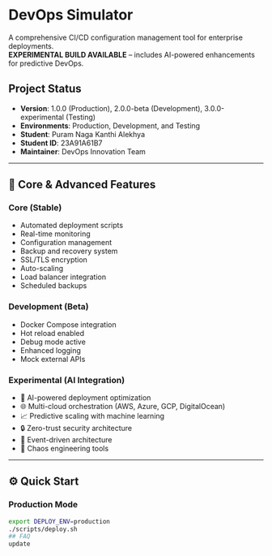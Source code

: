# DevOps Simulator

A comprehensive CI/CD configuration management tool for enterprise deployments.  
**EXPERIMENTAL BUILD AVAILABLE** – includes AI-powered enhancements for predictive DevOps.

## Project Status
- **Version**: 1.0.0 (Production), 2.0.0-beta (Development), 3.0.0-experimental (Testing)
- **Environments**: Production, Development, and Testing
- **Student**: Puram Naga Kanthi Alekhya  
- **Student ID**: 23A91A61B7  
- **Maintainer**: DevOps Innovation Team

---

## 🚀 Core & Advanced Features
### Core (Stable)
- Automated deployment scripts  
- Real-time monitoring  
- Configuration management  
- Backup and recovery system  
- SSL/TLS encryption  
- Auto-scaling  
- Load balancer integration  
- Scheduled backups  

### Development (Beta)
- Docker Compose integration  
- Hot reload enabled  
- Debug mode active  
- Enhanced logging  
- Mock external APIs  

### Experimental (AI Integration)
- 🤖 AI-powered deployment optimization  
- 🌐 Multi-cloud orchestration (AWS, Azure, GCP, DigitalOcean)  
- 📈 Predictive scaling with machine learning  
- 🔒 Zero-trust security architecture  
- 🌊 Event-driven architecture  
- 🎯 Chaos engineering tools  

---

## ⚙️ Quick Start

### Production Mode
```bash
export DEPLOY_ENV=production
./scripts/deploy.sh
## FAQ
update
